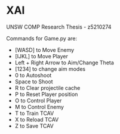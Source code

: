 # XAI
UNSW COMP Research Thesis - z5210274

Commands for Game.py are:
- [WASD] to Move Enemy
- [IJKL] to Move Player
- Left + Right Arrow to Aim/Change Theta
- [1234] to change aim modes
- 0 to Autoshoot
- Space to Shoot
- R to Clear projectile cache
- P to Reset Player position
- O to Control Player
- M to Control Enemy
- T to Train TCAV
- X to Reload TCAV
- Z to Save TCAV